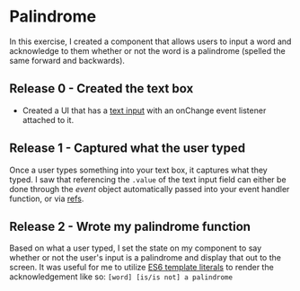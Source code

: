 Palindrome
===================
In this exercise, I created a component that allows users to input a word and acknowledge to them whether or not the word is a palindrome (spelled the same forward and backwards).

Release 0 - Created the text box
-------------
* Created a UI that has a [text input](http://www.w3schools.com/tags/tag_input.asp) with an onChange event listener attached to it.

Release 1 - Captured what the user typed
---------------
Once a user types something into your text box, it captures what they typed. I saw that referencing the `.value` of the text input field can either be done through the *event* object automatically passed into your event handler function, or via [refs](https://facebook.github.io/react/docs/refs-and-the-dom.html).

 
Release 2 - Wrote my palindrome function
-------------
Based on what a user typed, I set the state on my component to say whether or not the user's input is a palindrome and display that out to the screen. It was useful for me to utilize [ES6 template literals](https://developer.mozilla.org/en-US/docs/Web/JavaScript/Reference/Template_literals) to render the acknowledgement like so: `[word] [is/is not] a palindrome`
